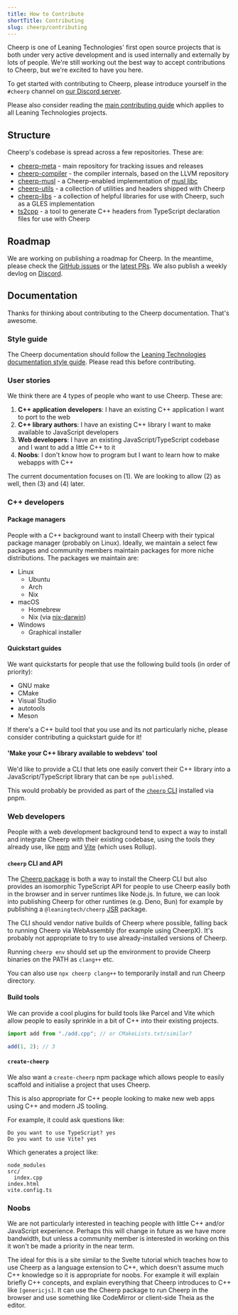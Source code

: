 ```yaml
---
title: How to Contribute
shortTitle: Contributing
slug: cheerp/contributing
---
```


Cheerp is one of Leaning Technologies' first open source projects that is both under very active development and is used internally and externally by lots of people. We're still working out the best way to accept contributions to Cheerp, but we're excited to have you here.

To get started with contributing to Cheerp, please introduce yourself in the `#cheerp` channel on [our Discord server](https://discord.leaningtech.com).

Please also consider reading the [main contributing guide](/contributing) which applies to all Leaning Technologies projects.

## Structure

Cheerp's codebase is spread across a few repositories. These are:

- [cheerp-meta](https://github.com/leaningtech/cheerp-meta) - main repository for tracking issues and releases
- [cheerp-compiler](https://github.com/leaningtech/cheerp-compiler) - the compiler internals, based on the LLVM repository
- [cheerp-musl](https://github.com/leaningtech/cheerp-musl) - a Cheerp-enabled implementation of [musl libc](https://musl.libc.org/)
- [cheerp-utils](https://github.com/leaningtech/cheerp-utils) - a collection of utilities and headers shipped with Cheerp
- [cheerp-libs](https://github.com/leaningtech/cheerp-libs) - a collection of helpful libraries for use with Cheerp, such as a GLES implementation
- [ts2cpp](https://github.com/leaningtech/ts2cpp) - a tool to generate C++ headers from TypeScript declaration files for use with Cheerp

## Roadmap

We are working on publishing a roadmap for Cheerp. In the meantime, please check the [GitHub issues](https://github.com/leaningtech/cheerp-meta/issues) or the [latest PRs](https://github.com/leaningtech/cheerp-compiler/pulls?q=). We also publish a weekly devlog on [Discord](https://discord.leaningtech.com).

## Documentation

Thanks for thinking about contributing to the Cheerp documentation. That's awesome.

### Style guide

The Cheerp documentation should follow the [Leaning Technologies documentation style guide](/contributing#style-guide). Please read this before contributing.

### User stories

We think there are 4 types of people who want to use Cheerp. These are:

1. **C++ application developers**: I have an existing C++ application I want to port to the web
1. **C++ library authors**: I have an existing C++ library I want to make available to JavaScript developers
1. **Web developers**: I have an existing JavaScript/TypeScript codebase and I want to add a little C++ to it
1. **Noobs**: I don't know how to program but I want to learn how to make webapps with C++

The current documentation focuses on (1). We are looking to allow (2) as well, then (3) and (4) later.

### C++ developers

#### Package managers

People with a C++ background want to install Cheerp with their typical package manager (probably on Linux). Ideally, we maintain a select few packages and community members maintain packages for more niche distributions. The packages we maintain are:

- Linux
  - Ubuntu
  - Arch
  - Nix
- macOS
  - Homebrew
  - Nix (via [nix-darwin](https://daiderd.com/nix-darwin/))
- Windows
  - Graphical installer

#### Quickstart guides

We want quickstarts for people that use the following build tools (in order of priority):

- GNU make
- CMake
- Visual Studio
- autotools
- Meson

If there's a C++ build tool that you use and its not particularly niche, please consider contributing a quickstart guide for it!

#### 'Make your C++ library available to webdevs' tool

We'd like to provide a CLI that lets one easily convert their C++ library into a JavaScript/TypeScript library that can be `npm publish`ed.

This would probably be provided as part of the [`cheerp` CLI](#cheerp-cli-and-api) installed via pnpm.

### Web developers

People with a web development background tend to expect a way to install and integrate Cheerp with their existing codebase, using the tools they already use, like [npm](https://npm.im) and [Vite](https://vitejs.dev/) (which uses Rollup).

#### `cheerp` CLI and API

The [Cheerp package](https://github.com/leaningtech/cheerp-meta) is both a way to install the Cheerp CLI but also provides an isomorphic TypeScript API for people to use Cheerp easily both in the browser and in server runtimes like Node.js. In future, we can look into publishing Cheerp for other runtimes (e.g. Deno, Bun) for example by publishing a `@leaningtech/cheerp` [JSR](https://jsr.io/) package.

The CLI should vendor native builds of Cheerp where possible, falling back to running Cheerp via WebAssembly (for example using CheerpX). It's probably not appropriate to try to use already-installed versions of Cheerp.

Running `cheerp env` should set up the environment to provide Cheerp binaries on the PATH as `clang++` etc.

You can also use `npx cheerp clang++` to temporarily install and run Cheerp directory.

#### Build tools

We can provide a cool plugins for build tools like Parcel and Vite which allow people to easily sprinkle in a bit of C++ into their existing projects.

```ts
import add from "./add.cpp"; // or CMakeLists.txt/similar?

add(1, 2); // 3
```

#### `create-cheerp`

We also want a `create-cheerp` npm package which allows people to easily scaffold and initialise a project that uses Cheerp.

This is also appropriate for C++ people looking to make new web apps using C++ and modern JS tooling.

For example, it could ask questions like:

```
Do you want to use TypeScript? yes
Do you want to use Vite? yes
```

Which generates a project like:

```
node_modules
src/
  index.cpp
index.html
vite.config.ts
```

### Noobs

We are not particularly interested in teaching people with little C++ and/or JavaScript experience. Perhaps this will change in future as we have more bandwidth, but unless a community member is interested in working on this it won't be made a priority in the near term.

The ideal for this is a site similar to the Svelte tutorial which teaches how to use Cheerp as a language extension to C++, which doesn't assume much C++ knowledge so it is appropriate for noobs. For example it will explain briefly C++ concepts, and explain everything that Cheerp introduces to C++ like `[genericjs]`. It can use the Cheerp package to run Cheerp in the browser and use something like CodeMirror or client-side Theia as the editor.
